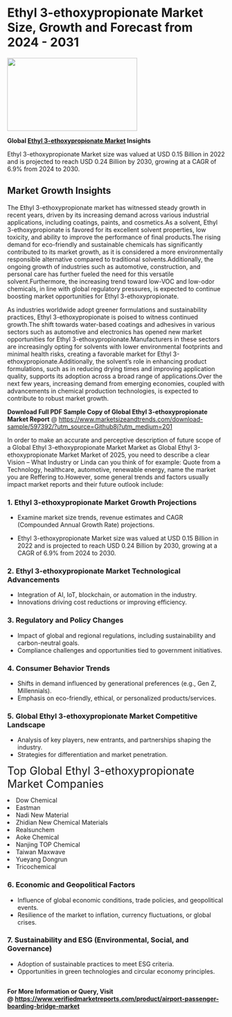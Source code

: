 <H1>Ethyl 3-ethoxypropionate Market Size, Growth and Forecast from 2024 - 2031</H1><img class="aligncenter size-medium wp-image-584254" src="https://thirdeyenews.in/wp-content/uploads/2024/09/Global-Market-Research-300x168.jpeg" alt="" width="300" height="168" /><p><strong>Global&nbsp;<a href="https://www.marketsizeandtrends.com/download-sample/597392/?utm_source=Github8j?utm_medium=201">Ethyl 3-ethoxypropionate Market</a> Insights</strong></p><p>Ethyl 3-ethoxypropionate Market size was valued at USD 0.15 Billion in 2022 and is projected to reach USD 0.24 Billion by 2030, growing at a CAGR of 6.9% from 2024 to 2030.</p><p><h2>Market Growth Insights</h2> The Ethyl 3-ethoxypropionate market has witnessed steady growth in recent years, driven by its increasing demand across various industrial applications, including coatings, paints, and cosmetics.As a solvent, Ethyl 3-ethoxypropionate is favored for its excellent solvent properties, low toxicity, and ability to improve the performance of final products.The rising demand for eco-friendly and sustainable chemicals has significantly contributed to its market growth, as it is considered a more environmentally responsible alternative compared to traditional solvents.Additionally, the ongoing growth of industries such as automotive, construction, and personal care has further fueled the need for this versatile solvent.Furthermore, the increasing trend toward low-VOC and low-odor chemicals, in line with global regulatory pressures, is expected to continue boosting market opportunities for Ethyl 3-ethoxypropionate. <p>As industries worldwide adopt greener formulations and sustainability practices, Ethyl 3-ethoxypropionate is poised to witness continued growth.The shift towards water-based coatings and adhesives in various sectors such as automotive and electronics has opened new market opportunities for Ethyl 3-ethoxypropionate.Manufacturers in these sectors are increasingly opting for solvents with lower environmental footprints and minimal health risks, creating a favorable market for Ethyl 3-ethoxypropionate.Additionally, the solvent’s role in enhancing product formulations, such as in reducing drying times and improving application quality, supports its adoption across a broad range of applications.Over the next few years, increasing demand from emerging economies, coupled with advancements in chemical production technologies, is expected to contribute to robust market growth.</p> <p><span class=""><strong>Download Full PDF Sample Copy of Global Ethyl 3-ethoxypropionate Market Report</strong> @ <a href="https://www.marketsizeandtrends.com/download-sample/597392/?utm_source=Github8j?utm_medium=201" target="_blank">https://www.marketsizeandtrends.com/download-sample/597392/?utm_source=Github8j?utm_medium=201</a></span></p><p>In order to make an accurate and perceptive description of future scope of a Global&nbsp;Ethyl 3-ethoxypropionate Market Market as Global&nbsp;Ethyl 3-ethoxypropionate Market Market of 2025, you need to describe a clear Vision &ndash; What Industry or Linda can you think of for example: Quote from a Technology, healthcare, automotive, renewable energy, name the market you are Reffering to.However, some general trends and factors usually impact market reports and their future outlook include:</p><h3>1.&nbsp;<strong>Ethyl 3-ethoxypropionate Market Growth Projections</strong></h3><ul><li>Examine market size trends, revenue estimates and CAGR (Compounded Annual Growth Rate) projections.</li><li><p>Ethyl 3-ethoxypropionate Market size was valued at USD 0.15 Billion in 2022 and is projected to reach USD 0.24 Billion by 2030, growing at a CAGR of 6.9% from 2024 to 2030.</p></li></ul><h3>2.&nbsp;<strong>Ethyl 3-ethoxypropionate Market Technological Advancements</strong></h3><ul><li>Integration of AI, IoT, blockchain, or automation in the industry.</li><li>Innovations driving cost reductions or improving efficiency.</li></ul><h3>3.&nbsp;<strong>Regulatory and Policy Changes</strong></h3><ul><li>Impact of global and regional regulations, including sustainability and carbon-neutral goals.</li><li>Compliance challenges and opportunities tied to government initiatives.</li></ul><h3>4.&nbsp;<strong>Consumer Behavior Trends</strong></h3><ul><li>Shifts in demand influenced by generational preferences (e.g., Gen Z, Millennials).</li><li>Emphasis on eco-friendly, ethical, or personalized products/services.</li></ul><h3>5.&nbsp;<strong>Global Ethyl 3-ethoxypropionate Market Competitive Landscape</strong></h3><ul><li>Analysis of key players, new entrants, and partnerships shaping the industry.</li><li>Strategies for differentiation and market penetration.</li></ul><p data-pm-slice="1 1 []"><span style="color: inherit; font-family: inherit; font-size: 25px;">Top Global Ethyl 3-ethoxypropionate Market Companies</span></p><div class="" data-test-id=""><p><li> Dow Chemical</li><li> Eastman</li><li> Nadi New Material</li><li> Zhidian New Chemical Materials</li><li> Realsunchem</li><li> Aoke Chemical</li><li> Nanjing TOP Chemical</li><li> Taiwan Maxwave</li><li> Yueyang Dongrun</li><li> Tricochemical</li></p></div><h3>6.&nbsp;<strong>Economic and Geopolitical Factors</strong></h3><ul><li>Influence of global economic conditions, trade policies, and geopolitical events.</li><li>Resilience of the market to inflation, currency fluctuations, or global crises.</li></ul><h3>7.&nbsp;<strong>Sustainability and ESG (Environmental, Social, and Governance)</strong></h3><ul><li>Adoption of sustainable practices to meet ESG criteria.</li><li>Opportunities in green technologies and circular economy principles.</li></ul><h2><strong style="font-size: 14px;">For More Information or Query, Visit @&nbsp;</strong><a style="background-color: #ffffff; font-size: 14px;" href="https://www.marketsizeandtrends.com/report/ethyl-3-ethoxypropionate-market/" target="_blank">https://www.verifiedmarketreports.com/product/airport-passenger-boarding-bridge-market</a></h2>